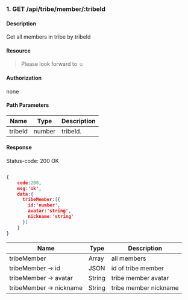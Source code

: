 ### 1. GET /api/tribe/member/:tribeId

#### Description
Get all members in tribe by tribeId

#### Resource
 > Please look forward to ☺

#### Authorization
none

#### Path Parameters
|Name|Type|Description| 
|----|---|---|
| tribeId |number| tribeId.| 

#### Response
Status-code: 200 OK

```json

{   
    code:200,
    msg:'ok',
    data:{
      tribeMember:[{
        id:'number',
        avatar:'string',
        nickname:'string' 
      }]
    }
}
```

|Name|Type|Description| 
|----|----|--- | 
| tribeMember |   Array  | all members | 
| tribeMember -> id |   JSON  | id of tribe member | 
| tribeMember -> avatar |   String  | tribe member avatar | 
| tribeMember -> nickname |   String  | tribe member nickname | 
